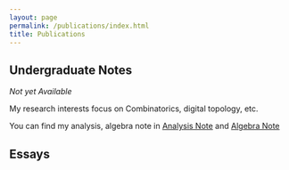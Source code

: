 ```yaml
---
layout: page
permalink: /publications/index.html
title: Publications
---
```


## Undergraduate Notes
*Not yet Available* 

My research interests focus on Combinatorics, digital topology, etc.

You can find my analysis, algebra note in [Analysis Note](https://github.com/Sam-superlab/Sam-superlab.github.io/blob/main/file/Analysis%20Note%20Math/main.pdf) and [Algebra Note](https://github.com/Sam-superlab/Sam-superlab.github.io/blob/main/file/Algebra%20Note%20Math/main.pdf)

## Essays